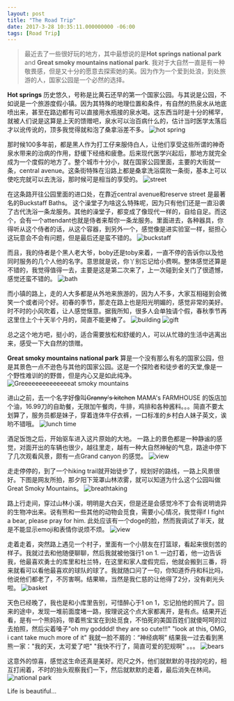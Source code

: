 ```yaml
---
layout: post
title: "The Road Trip"
date: 2017-3-28 10:35:11.000000000 -06:00
tags: [Road Trip]
---
```

>最近去了一些很好玩的地方，其中最想说的是**Hot springs national park** and **Great smoky mountains national park**.
我对于大自然一直是有一种敬畏感，但是又十分的愿意去探索她的美。因为作为一个爱到处浪，到处旅游的人，国家公园是一个必然的选择。

**Hot springs** 历史悠久，号称是比黄石还早的第一个国家公园。与其说是公园，不如说是一个旅游度假小镇。因为其特殊的地理位置和条件，有自然的热泉水从地底喷出来，甚至在路边都有可以直接用水瓶接的泉水喝。这东西当时是十分的稀罕，就被人们说是这算是上天的馈赠吧，泉水可以治百病什么的，估计当时医学太落后才以讹传讹的，顶多我觉得就和泡了桑拿浴差不多。
![hot spring](/assets/trip/hot-springs.JPG)

那时候100多年前，都是黑人作为打工仔来服侍白人，让他们享受这些所谓的神奇泉水带来的治病的作用，舒缓下经络和疲惫。后来现代医学兴起后，那地方就完全成为一个度假的地方了。整个城市十分小，就在国家公园里面，主要的大街就一条，central avenue。这条街特殊在沿路上都是桑拿洗浴腐败一条街，基本上可以使吃完就可以去洗浴，那时候可是相当的享受的。
![street](/assets/trip/street.JPG)

在这条路开往公园里面的进口处，在靠近central avenue和reserve street 是最著名的Buckstaff Baths。 这个澡堂子为啥这么特殊呢，因为只有他们还是一直沿袭了古代洗浴一条龙服务。其他的澡堂子，都变成了像现代一样的，自给自足。而这个，会有一个attendant也就是侍者来帮你一条龙服务。里面进去，各种器具，你得听从这个侍者的话，从这个容器，到另外一个，感觉像是进实验室一样，挺担心这玩意会不会有问题，但是最后还是蛮不错的。
![buckstaff](/assets/trip/BuckStaff-Baths.jpg)


而且，我的侍者是个黑人老大爷，boby还是toby来着，一直不停的告诉你以及他同时服务的几个人他的名字。意思就是说，你丫别忘记给小费啊。整体感觉还算是不错的，我觉得值得一去，主要是这是第二次来了，上一次碰到全关门了很遗憾，感觉还蛮不错的。
![bath](/assets/trip/bath.jpg)


而小镇的路上，走的人大多都是从外地来旅游的，因为人不多，大家互相碰到会微笑一个或者问个好。初春的季节，那走在路上也是阳光明媚的，感觉非常的美好。时不时的小风吹着，让人感觉惬意。据我所知，很多人会单独请个假，春秋季节再这里住上个十天半个月的，简直不能更棒了。
![building](/assets/trip/building.JPG)
![gift](/assets/trip/go.JPG)

总之这个地方吧，挺小的，适合需要放松和舒缓的人，可以从忙碌的生活中逃离出来，感受一下大自然的馈赠。


**Great smoky mountains national park** 算是一个没有那么有名的国家公园，但是其景色一点不逊色与其他的国家公园。这是一个探险者和徒步者的天堂,像是一个野性难训的的野兽，但是内心又是如此纯净。
![Greeeeeeeeeeeeeeat smoky mountains](/assets/trip/Great-Smoky-Mountains.jpg)


进山之前，去一个名字好像叫<del>Granny's kitchen</del> MAMA's FARMHOUSE 的饭店加个油，16.99刀的自助餐，无限加午餐肉，牛排，鸡排和各种酱料。。。简直不要太划算了，服务员都是妹子，穿着连体牛仔衣裤，一口标准的乡村白人妹子英文，诶哟不错哦。
![lunch time](/assets/trip/lunch.jpg)

酒足饭饱之后，开始驱车进入这片原始的大地。
一路上的景色都是一种静谧的感觉，对面开出的车辆也很少，越往里走，越有一种大自然神秘的气息，路途中停下了几次观看风景，颇有一点Grand canyon 的感觉。
![view](/assets/trip/view.jpg)

走走停停的，到了一个hiking trail就开始徒步了，规划好的路线，一路上风景很好。下图是网友所拍，那夕阳下笼罩山林浓雾，就可以知道为什么这个公园叫做Great Smoky Mountains。
![breathtaking](/assets/trip/breathtaking.jpg)

路上行走间，穿过山林小溪，明明是大白天，但是还是会感觉冷不丁会有说明诡异的生物冲出来。说有熊和一些其他的动物会觅食，需要小心情况，我觉得if I fight a bear, please pray for him. 此处应该有一个doge的脸，然而我调试了半天，就是不能显示emoji和表情你说烦不烦。
![view](/assets/trip/trail.JPG)

走着走着，突然路上遇见一个村子，里面有一个小朋友在打篮球，看起来很刻苦的样子。我就过去和他随便聊聊，然后我就被他强行1 on 1. 一边打着，他一边告诉我，他最喜欢勇士的库里和杜兰特，在这里和家人度假完后，他就会搬到三番，将来就看可以看他最喜欢的球队的球了。我就随口问了一句，你知道乔丹和科比吗，他说他们都老了，不厉害啊。结果嘛，当然是我仁慈的让他得了2分，没有剃光头啦。
![basket](/assets/trip/basketball.jpg)

天色已经晚了，我也是和小库里告别，可惜醉心于1 on 1，忘记拍他的照片了。回来的途中，发现一堆前面度堵一路，按理说这个点大家都离开，是有点。结果开近看，是有一个熊妈妈，带着熊宝宝在到处觅食，不怕死的美国百姓们就傻呵呵的过去拍照，然后尖着嗓子"oh my godddd! they are so cute!!!" "look at this, OMG, i cant take much more of it" 我就一脸不屑的：“神经病啊” 结果我一过去看到黑熊一家："我的天，太可爱了吧" "我快不行了，简直可爱的犯规啊" 。。。
![bears](/assets/trip/bears.jpg)

这意外的惊喜，感觉这生命还真是美好。咫尺之外，他们就默默的寻找的吃的，相互打闹着，不时的抬头观察我们一下，然后就默默的走着，最后消失在林间。
![national park](/assets/trip/Great-Smoky-smlandscape.jpg)

Life is beautiful...



